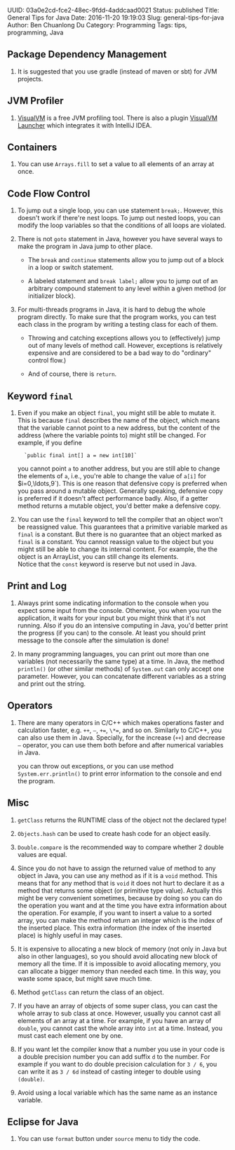 UUID: 03a0e2cd-fce2-48ec-9fdd-4addcaad0021
Status: published
Title: General Tips for Java
Date: 2016-11-20 19:19:03
Slug: general-tips-for-java
Author: Ben Chuanlong Du
Category: Programming
Tags: tips, programming, Java

## Package Dependency Management

1. It is suggested that you use gradle (instead of maven or sbt) for JVM projects.

## JVM Profiler

1. [VisualVM](https://plugins.jetbrains.com/plugin/7115-visualvm-launcher)
    is a free JVM profiling tool. 
    There is also a plugin 
    [VisualVM Launcher](https://plugins.jetbrains.com/plugin/7115-visualvm-launcher)
    which integrates it with IntelliJ IDEA.

## Containers

1. You can use `Arrays.fill` to set a value to all elements of an array at once.


## Code Flow Control

1. To jump out a single loop, 
    you can use statement `break;`. 
    However, this doesn't work if there're nest loops. 
    To jump out nested loops,
    you can modify the loop variables so that the conditions of all loops are violated.

2.  There is not `goto` statement in Java, 
    however you have several ways to make the program in Java jump to other place.

    - The `break` and `continue` statements allow you 
        to jump out of a block in a loop or switch statement.

    - A labeled statement and `break label;` allow you 
        to jump out of an arbitrary compound statement 
        to any level within a given method (or initializer block).

3.  For multi-threads programs in Java, 
    it is hard to debug the whole program directly. 
    To make sure that the program works, 
    you can test each class in the program 
    by writing a testing class for each of them.

    - Throwing and catching exceptions allows you 
        to (effectively) jump out of many levels of method call. 
        However, exceptions is relatively expensive 
        and are considered to be a bad way to do "ordinary" control flow.)

    - And of course, there is `return`.

## Keyword `final`

1. Even if you make an object `final`, 
    you might still be able to mutate it. 
    This is because `final` describes the name of the object,
    which means that the variable cannot point to a new address, 
    but the content of the address (where the variable points to) might still be changed. 
    For example, if you define 

         `public final int[] a = new int[10]`

    you cannot point `a` to another address, 
    but you are still able to change the elements of `a`, 
    i.e., you're able to change the value of `a[i]` for $i=0,\ldots,9`\). 
    This is one reason that defensive copy is preferred when you pass around a mutable object. 
    Generally speaking, defensive copy is preferred if it doesn't affect performance badly. 
    Also, if a getter method returns a mutable object, 
    you'd better make a defensive copy.

2. You can use the `final` keyword to tell the compiler that an object won't be reassigned value.
    This guarantees that a primitive variable marked as `final` is a constant.
    But there is no guarantee that an object marked as `final` is a constant. 
    You cannot reassign value to the object but you might still be able to change its internal content.
    For example, the the object is an ArrayList, 
    you can still change its elements.  
    Notice that the `const` keyword is reserve but not used in Java.

## Print and Log

1. Always print some indicating information to the console 
    when you expect some input from the console. 
    Otherwise, 
    you when you run the application, 
    it waits for your input but you might think that it's not running. 
    Also if you do an intensive computing in Java, 
    you'd better print the progress (if you can) to the console. 
    At least you should print message to the console after the simulation is done!

2. In many programming languages, 
    you can print out more than one variables (not necessarily the same type) at a time. 
    In Java, 
    the method `println()` (or other similar methods) of `System.out` 
    can only accept one parameter. 
    However, you can concatenate different variables as a string 
    and print out the string.

## Operators

1. There are many operators in C/C++ 
    which makes operations faster and calculation faster, 
    e.g. `++`, `–`, `+=`, `\*=`, and so on. 
    Similarly to C/C++, you can also use them in Java. 
    Specially, for the increase (`++`) and decrease `–` operator, 
    you can use them both before and after numerical variables in Java.

    you can throw out exceptions, 
    or you can use method `System.err.println()` to print error information 
    to the console and end the program.

## Misc

1. `getClass` returns the RUNTIME class of the object not the declared type!

2. `Objects.hash` can be used to create hash code for an object easily.

3. `Double.compare` is the recommended way to compare whether 2 double values are equal.

9.  Since you do not have to assign the returned value of method to any object in Java, 
    you can use any method as if it is a `void` method.
    This means that for any method that is `void` it does not hurt 
    to declare it as a method that returns some object (or primitive type value). 
    Actually this might be very convenient sometimes, 
    because by doing so you can do the operation you want 
    and at the time you have extra information about the operation. 
    For example, 
    if you want to insert a value to a sorted array, 
    you can make the method return an integer which is the index of the inserted place. 
    This extra information (the index of the inserted place) is highly useful in may cases.

10. It is expensive to allocating a new block of memory 
    (not only in Java but also in other languages), 
    so you should avoid allocating new block of memory all the time. 
    If it is impossible to avoid allocating memory, 
    you can allocate a bigger memory than needed each time. 
    In this way, you waste some space, but might save much time.

11. Method `getClass` can return the class of an object.

13. If you have an array of objects of some super class, 
    you can cast the whole array to sub class at once. 
    However, usually you cannot cast all elements of an array at a time. 
    For example, 
    if you have an array of `double`, 
    you cannot cast the whole array into `int` at a time.
    Instead, you must cast each element one by one.

14. If you want let the compiler know that a number you use in your code
    is a double precision number you can add suffix `d` to the number.
    For example if you want to do double precision calculation for `3 / 6`, 
    you can write it as `3 / 6d` instead of casting integer to
    double using `(double)`.

15. Avoid using a local variable which has the same name as an instance variable.

## Eclipse for Java

1. You can use `format` button under `source` menu to tidy the code.
